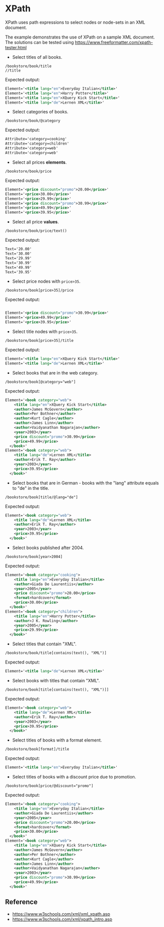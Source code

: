 # XPath

XPath uses path expressions to select nodes or node-sets in an XML document.

The example demonstrates the use of XPath on a sample XML document. The solutions can be tested using https://www.freeformatter.com/xpath-tester.html

* Select titles of all books.
```
/bookstore/book/title
//title
```

Expected output:
```xml
Element='<title lang="en">Everyday Italian</title>'
Element='<title lang="en">Harry Potter</title>'
Element='<title lang="en">XQuery Kick Start</title>'
Element='<title lang="de">Lernen XML</title>'
```

* Select categories of books.
```
/bookstore/book/@category
```

Expected output:
```xml
Attribute='category=cooking'
Attribute='category=children'
Attribute='category=web'
Attribute='category=web'
```

* Select all prices __elements__.
```
/bookstore/book/price
```

Expected output:
```xml
Element='<price discount="promo">20.00</price>'
Element='<price>30.00</price>'
Element='<price>29.99</price>'
Element='<price discount="promo">30.99</price>'
Element='<price>49.99</price>'
Element='<price>39.95</price>'
```

* Select all price __values__.
```
/bookstore/book/price/text()
```

Expected output:
```xml
Text='20.00'
Text='30.00'
Text='29.99'
Text='30.99'
Text='49.99'
Text='39.95'
```

* Select price nodes with `price>35`.
```
/bookstore/book[price>35]/price
```

Expected output:
```xml

Element='<price discount="promo">30.99</price>'
Element='<price>49.99</price>'
Element='<price>39.95</price>'
```

* Select title nodes with `price>35`.
```
/bookstore/book[price>35]/title
```

Expected output:
```xml
Element='<title lang="en">XQuery Kick Start</title>'
Element='<title lang="de">Lernen XML</title>'
```

* Select books that are in the web category.
```
/bookstore/book[@category="web"]
```

Expected output:
```xml
Element='<book category="web">
    <title lang="en">XQuery Kick Start</title>
    <author>James McGovern</author>
    <author>Per Bothner</author>
    <author>Kurt Cagle</author>
    <author>James Linn</author>
    <author>Vaidyanathan Nagarajan</author>
    <year>2003</year>
    <price discount="promo">30.99</price>
    <price>49.99</price>
  </book>'
Element='<book category="web">
    <title lang="de">Lernen XML</title>
    <author>Erik T. Ray</author>
    <year>2003</year>
    <price>39.95</price>
  </book>'
```

* Select books that are in German - books with the "lang" attribute equals to "de" in the title.
```
/bookstore/book[title/@lang="de"]
```

Expected output:
```xml
Element='<book category="web">
    <title lang="de">Lernen XML</title>
    <author>Erik T. Ray</author>
    <year>2003</year>
    <price>39.95</price>
  </book>'
```

* Select books published after 2004.
```
/bookstore/book[year>2004]
```

Expected output:
```xml
Element='<book category="cooking">
    <title lang="en">Everyday Italian</title>
    <author>Giada De Laurentiis</author>
    <year>2005</year>
    <price discount="promo">20.00</price>
    <format>hardcover</format>
    <price>30.00</price>
  </book>'
Element='<book category="children">
    <title lang="en">Harry Potter</title>
    <author>J K. Rowling</author>
    <year>2005</year>
    <price>29.99</price>
  </book>'
```

* Select titles that contain "XML".
```
/bookstore/book/title[contains(text(), "XML")]
```

Expected output:
```xml
Element='<title lang="de">Lernen XML</title>'
```

* Select books with titles that contain "XML".
```
/bookstore/book[title[contains(text(), "XML")]]
```

Expected output:
```xml
Element='<book category="web">
    <title lang="de">Lernen XML</title>
    <author>Erik T. Ray</author>
    <year>2003</year>
    <price>39.95</price>
  </book>'
```

* Select titles of books with a format element.
```
/bookstore/book[format]/title
```

Expected output:
```xml
Element='<title lang="en">Everyday Italian</title>'
```

* Select titles of books with a discount price due to promotion.
```
/bookstore/book[price/@discount="promo"]
```

Expected output:
```xml
Element='<book category="cooking">
    <title lang="en">Everyday Italian</title>
    <author>Giada De Laurentiis</author>
    <year>2005</year>
    <price discount="promo">20.00</price>
    <format>hardcover</format>
    <price>30.00</price>
  </book>'
Element='<book category="web">
    <title lang="en">XQuery Kick Start</title>
    <author>James McGovern</author>
    <author>Per Bothner</author>
    <author>Kurt Cagle</author>
    <author>James Linn</author>
    <author>Vaidyanathan Nagarajan</author>
    <year>2003</year>
    <price discount="promo">30.99</price>
    <price>49.99</price>
  </book>'
```

## Reference
* https://www.w3schools.com/xml/xml_xpath.asp
* https://www.w3schools.com/xml/xpath_intro.asp
